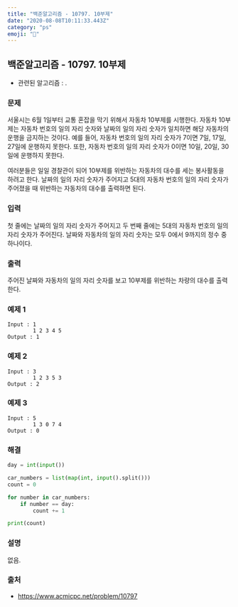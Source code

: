 ```yaml
---
title: "백준알고리즘 - 10797. 10부제"
date: "2020-08-08T10:11:33.443Z"
category: "ps"
emoji: "🚓"
---
```


## 백준알고리즘 - 10797. 10부제

- 관련된 알고리즘 : .

### 문제

서울시는 6월 1일부터 교통 혼잡을 막기 위해서 자동차 10부제를 시행한다. 자동차 10부제는 자동차 번호의 일의 자리 숫자와 날짜의 일의 자리 숫자가 일치하면 해당 자동차의 운행을 금지하는 것이다. 예를 들어, 자동차 번호의 일의 자리 숫자가 7이면 7일, 17일, 27일에 운행하지 못한다. 또한, 자동차 번호의 일의 자리 숫자가 0이면 10일, 20일, 30일에 운행하지 못한다.

여러분들은 일일 경찰관이 되어 10부제를 위반하는 자동차의 대수를 세는 봉사활동을 하려고 한다. 날짜의 일의 자리 숫자가 주어지고 5대의 자동차 번호의 일의 자리 숫자가 주어졌을 때 위반하는 자동차의 대수를 출력하면 된다. 

### 입력

첫 줄에는 날짜의 일의 자리 숫자가 주어지고 두 번째 줄에는 5대의 자동차 번호의 일의 자리 숫자가 주어진다. 날짜와 자동차의 일의 자리 숫자는 모두 0에서 9까지의 정수 중 하나이다. 

### 출력

주어진 날짜와 자동차의 일의 자리 숫자를 보고 10부제를 위반하는 차량의 대수를 출력한다.

### 예제 1

```
Input : 1
        1 2 3 4 5
Output : 1
```

### 예제 2

```
Input : 3
        1 2 3 5 3
Output : 2
```

### 예제 3

```
Input : 5
        1 3 0 7 4
Output : 0
```

### 해결 

```python
day = int(input())

car_numbers = list(map(int, input().split()))
count = 0

for number in car_numbers:
    if number == day:
        count += 1

print(count)
```

### 설명

없음.

### 출처

- https://www.acmicpc.net/problem/10797
